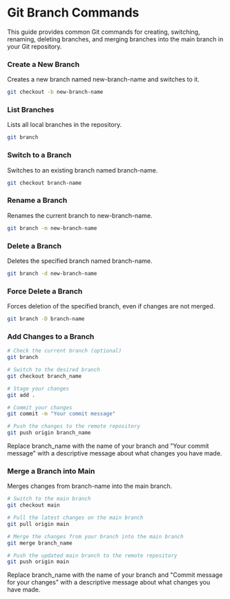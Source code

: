 # Git Branch Commands

This guide provides common Git commands for creating, switching, renaming, deleting branches, and merging branches into the main branch in your Git repository.

### Create a New Branch
Creates a new branch named new-branch-name and switches to it.
```sh
git checkout -b new-branch-name
```

### List Branches
Lists all local branches in the repository.
```sh
git branch
```

### Switch to a Branch
Switches to an existing branch named branch-name.
```sh
git checkout branch-name
```

### Rename a Branch
Renames the current branch to new-branch-name.
```sh
git branch -m new-branch-name
```

### Delete a Branch
Deletes the specified branch named branch-name.
```sh
git branch -d new-branch-name
```

### Force Delete a Branch
Forces deletion of the specified branch, even if changes are not merged.
```sh
git branch -D branch-name
```

### Add Changes to a Branch
```sh
# Check the current branch (optional)
git branch

# Switch to the desired branch
git checkout branch_name

# Stage your changes
git add .

# Commit your changes
git commit -m "Your commit message"

# Push the changes to the remote repository
git push origin branch_name
```
Replace branch_name with the name of your branch and "Your commit message" with a descriptive message about what changes you have made.

### Merge a Branch into Main
Merges changes from branch-name into the main branch.
```sh
# Switch to the main branch
git checkout main

# Pull the latest changes on the main branch
git pull origin main

# Merge the changes from your branch into the main branch
git merge branch_name

# Push the updated main branch to the remote repository
git push origin main
```
Replace branch_name with the name of your branch and "Commit message for your changes" with a descriptive message about what changes you have made.


